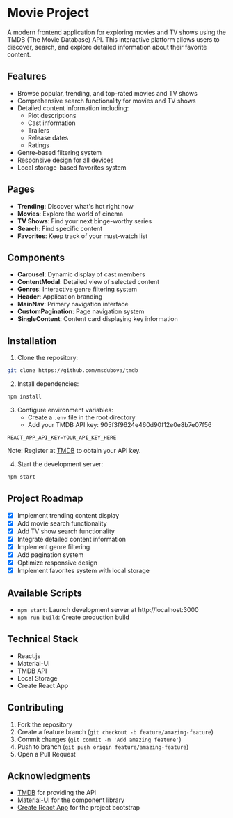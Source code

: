 # Movie Project

A modern frontend application for exploring movies and TV shows using the TMDB (The Movie Database) API. This interactive platform allows users to discover, search, and explore detailed information about their favorite content.

## Features

- Browse popular, trending, and top-rated movies and TV shows
- Comprehensive search functionality for movies and TV shows
- Detailed content information including:
  - Plot descriptions
  - Cast information
  - Trailers
  - Release dates
  - Ratings
- Genre-based filtering system
- Responsive design for all devices
- Local storage-based favorites system

## Pages

- **Trending**: Discover what's hot right now
- **Movies**: Explore the world of cinema
- **TV Shows**: Find your next binge-worthy series
- **Search**: Find specific content
- **Favorites**: Keep track of your must-watch list

## Components

- **Carousel**: Dynamic display of cast members
- **ContentModal**: Detailed view of selected content
- **Genres**: Interactive genre filtering system
- **Header**: Application branding
- **MainNav**: Primary navigation interface
- **CustomPagination**: Page navigation system
- **SingleContent**: Content card displaying key information

## Installation

1. Clone the repository:

```bash
git clone https://github.com/msdubova/tmdb
```

2. Install dependencies:

```bash
npm install
```

3. Configure environment variables:
   - Create a `.env` file in the root directory
   - Add your TMDB API key: 905f3f9624e460d90f12e0e8b7e07f56

```
REACT_APP_API_KEY=YOUR_API_KEY_HERE
```

Note: Register at [TMDB](https://www.themoviedb.org/) to obtain your API key.

4. Start the development server:

```bash
npm start
```

## Project Roadmap

- [x] Implement trending content display
- [x] Add movie search functionality
- [x] Add TV show search functionality
- [x] Integrate detailed content information
- [x] Implement genre filtering
- [x] Add pagination system
- [x] Optimize responsive design
- [x] Implement favorites system with local storage

## Available Scripts

- `npm start`: Launch development server at http://localhost:3000
- `npm run build`: Create production build

## Technical Stack

- React.js
- Material-UI
- TMDB API
- Local Storage
- Create React App

## Contributing

1. Fork the repository
2. Create a feature branch (`git checkout -b feature/amazing-feature`)
3. Commit changes (`git commit -m 'Add amazing feature'`)
4. Push to branch (`git push origin feature/amazing-feature`)
5. Open a Pull Request

## Acknowledgments

- [TMDB](https://www.themoviedb.org/) for providing the API
- [Material-UI](https://mui.com/) for the component library
- [Create React App](https://create-react-app.dev/) for the project bootstrap
